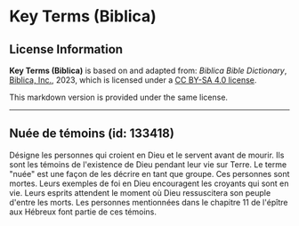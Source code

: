 # Key Terms (Biblica)

## License Information

**Key Terms (Biblica)** is based on and adapted from: _Biblica Bible Dictionary_, [Biblica, Inc.](https://www.biblica.com/), 2023, which is licensed under a [CC BY-SA 4.0 license](https://creativecommons.org/licenses/by-sa/4.0/legalcode.en).

This markdown version is provided under the same license.



--------------------------------

## Nuée de témoins (id: 133418)

Désigne les personnes qui croient en Dieu et le servent avant de mourir. Ils sont les témoins de l'existence de Dieu pendant leur vie sur Terre. Le terme "nuée" est une façon de les décrire en tant que groupe. Ces personnes sont mortes. Leurs exemples de foi en Dieu encouragent les croyants qui sont en vie. Leurs esprits attendent le moment où Dieu ressuscitera son peuple d'entre les morts. Les personnes mentionnées dans le chapitre 11 de l'épître aux Hébreux font partie de ces témoins.


